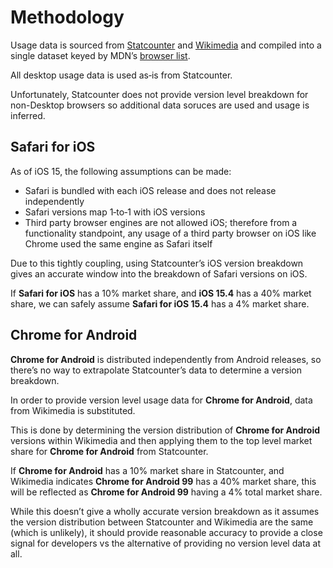 # Methodology

Usage data is sourced from [Statcounter](https://gs.statcounter.com/) and [Wikimedia](https://analytics.wikimedia.org/published/datasets/periodic/reports/metrics/browser/) and compiled into a single dataset keyed by MDN’s [browser list](https://github.com/mdn/browser-compat-data/tree/main/browsers).

All desktop usage data is used as&#8209;is from Statcounter.

Unfortunately, Statcounter does not provide version level breakdown for non-Desktop browsers so additional data soruces are used and usage is inferred.

## Safari for iOS

As of iOS 15, the following assumptions can be made:

- Safari is bundled with each iOS release and does not release independently
- Safari versions map 1&#8209;to&#8209;1 with iOS versions
- Third party browser engines are not allowed iOS; therefore from a functionality standpoint, any usage of a third party browser on iOS like Chrome used the same engine as Safari itself

Due to this tightly coupling, using Statcounter’s iOS version breakdown gives an accurate window into the breakdown of Safari versions on iOS.

If **Safari for iOS** has a 10% market share, and **iOS 15.4** has a 40% market share, we can safely assume **Safari for iOS 15.4** has a 4% market share.

## Chrome for Android

**Chrome for Android** is distributed independently from Android releases, so there’s no way to extrapolate Statcounter’s data to determine a version breakdown.

In order to provide version level usage data for **Chrome for Android**, data from Wikimedia is substituted.

This is done by determining the version distribution of **Chrome for Android** versions within Wikimedia and then applying them to the top level market share for **Chrome for Android** from Statcounter.

If **Chrome for Android** has a 10% market share in Statcounter, and Wikimedia indicates **Chrome for Android 99** has a 40% market share, this will be reflected as **Chrome for Android 99** having a 4% total market share.

While this doesn’t give a wholly accurate version breakdown as it assumes the version distribution between Statcounter and Wikimedia are the same (which is unlikely), it should provide reasonable accuracy to provide a close signal for developers vs the alternative of providing no version level data at all.
